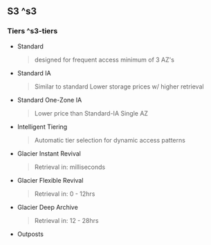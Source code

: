## S3 ^s3

### Tiers ^s3-tiers

- Standard
  > designed for frequent access
  > minimum of 3 AZ's
- Standard IA
  > Similar to standard
  > Lower storage prices w/ higher retrieval
- Standard One-Zone IA
  > Lower price than Standard-IA
  > Single AZ
- Intelligent Tiering
  > Automatic tier selection for dynamic access patterns
- Glacier Instant Revival
  > Retrieval in: milliseconds
- Glacier Flexible Revival
  > Retrieval in: 0 - 12hrs
- Glacier Deep Archive
  > Retrieval in: 12 - 28hrs
- Outposts
